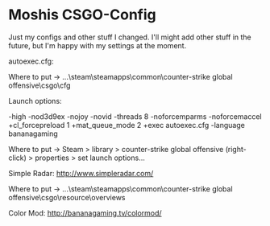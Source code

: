 # Moshis CSGO-Config

Just my configs and other stuff I changed. I'll might add other stuff in the future, but I'm happy with my settings at the moment.

autoexec.cfg:

  Where to put -> ...\steam\steamapps\common\counter-strike global offensive\csgo\cfg
  
Launch options:

-high -nod3d9ex -nojoy -novid -threads 8 -noforcemparms -noforcemaccel +cl_forcepreload 1 +mat_queue_mode 2 +exec autoexec.cfg -language bananagaming

  Where to put -> Steam > library > counter-strike global offensive (right-click) >
  properties > set launch options...

Simple Radar: http://www.simpleradar.com/

  Where to put -> ...\steam\steamapps\common\counter-strike global offensive\csgo\resource\overviews
  
Color Mod: http://bananagaming.tv/colormod/
